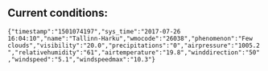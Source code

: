 ## Current conditions: 
 ``` {"timestamp":"1501074197","sys_time":"2017-07-26 16:04:10","name":"Tallinn-Harku","wmocode":"26038","phenomenon":"Few clouds","visibility":"20.0","precipitations":"0","airpressure":"1005.2","relativehumidity":"61","airtemperature":"19.8","winddirection":"50","windspeed":"5.1","windspeedmax":"10.3"} ```
